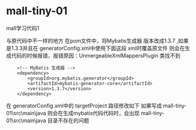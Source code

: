 
# mall-tiny-01
mall学习代码1

与原代码中不一样的地方
在pom文件中，将Mybatis生成器 版本改成1.3.7 ,如果是1.3.3并且在 generatorConfig.xml中使用下面这段 xml时覆盖原文件  则会在生成代码的时候报错，报错原因：UnmergeableXmlMappersPlugin 类找不到
        <!--生成mapper.xml时覆盖原文件-->
        <plugin type="org.mybatis.generator.plugins.UnmergeableXmlMappersPlugin" />
        
        <!-- MyBatis 生成器 -->
        <dependency>
            <groupId>org.mybatis.generator</groupId>
            <artifactId>mybatis-generator-core</artifactId>
            <version>1.3.7</version>
        </dependency>
        
        

在 generatorConfig.xml中的 targetProject 路径修改如下
        <!--指定生成model的路径-->
        <javaModelGenerator targetPackage="com.macro.mall.tiny.mbg.model" targetProject="..\mall-tiny-01\src\main\java"/>
        <!--指定生成mapper.xml的路径-->
        <sqlMapGenerator targetPackage="com.macro.mall.tiny.mbg.mapper" targetProject="..\mall-tiny-01\src\main\resources"/>
        <!--指定生成mapper接口的的路径-->
        <javaClientGenerator type="XMLMAPPER" targetPackage="com.macro.mall.tiny.mbg.mapper" targetProject="..\mall-tiny-01\src\main\java"/>
如果写成  mall-tiny-01\src\main\java 则会在生成mybatis代码代码时，会出现  mall-tiny-01\src\main\java 目录不存在的问题
